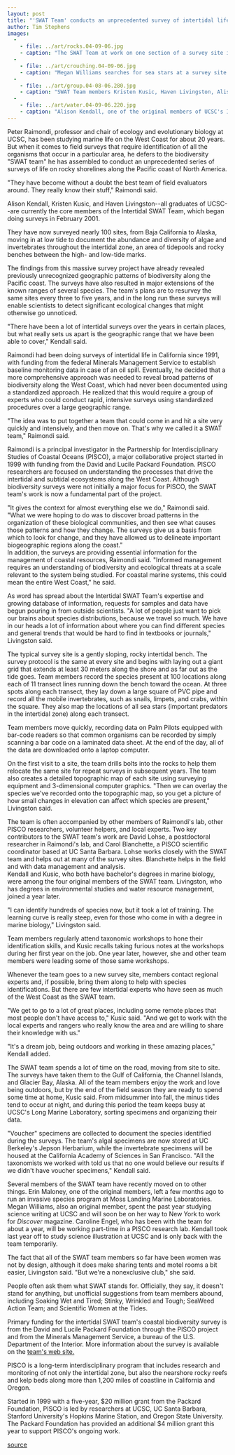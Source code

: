 ```yaml
---
layout: post
title: "'SWAT Team' conducts an unprecedented survey of intertidal life on the West Coast"
author: Tim Stephens
images:
  -
    - file: ../art/rocks.04-09-06.jpg
    - caption: "The SWAT Team at work on one section of a survey site in Burnt Hill, Oregon. Photo: Megan Williams"
  -
    - file: ../art/crouching.04-09-06.jpg
    - caption: "Megan Williams searches for sea stars at a survey site. Photo: Alison Kendall"
  -
    - file: ../art/group.04-08-06.280.jpg
    - caption: "SWAT Team members Kristen Kusic, Haven Livingston, Alison Kendall, Megan Williams, and Erin Maloney on their way to a survey site on Kruzoff Island in Alaska."
  -
    - file: ../art/water.04-09-06.220.jpg
    - caption: "Alison Kendall, one of the original members of UCSC's Intertidal SWAT Team, records data on a Palm Pilot. Photo: Megan Williams"
---
```


Peter Raimondi, professor and chair of ecology and evolutionary biology at UCSC, has been studying marine life on the West Coast for about 20 years. But when it comes to field surveys that require identification of all the organisms that occur in a particular area, he defers to the biodiversity "SWAT team" he has assembled to conduct an unprecedented series of surveys of life on rocky shorelines along the Pacific coast of North America.

"They have become without a doubt the best team of field evaluators around. They really know their stuff," Raimondi said.   

Alison Kendall, Kristen Kusic, and Haven Livingston--all graduates of UCSC--are currently the core members of the Intertidal SWAT Team, which began doing surveys in February 2001.

They have now surveyed nearly 100 sites, from Baja California to Alaska, moving in at low tide to document the abundance and diversity of algae and invertebrates throughout the intertidal zone, an area of tidepools and rocky benches between the high- and low-tide marks.   

The findings from this massive survey project have already revealed previously unrecognized geographic patterns of biodiversity along the Pacific coast. The surveys have also resulted in major extensions of the known ranges of several species. The team's plans are to resurvey the same sites every three to five years, and in the long run these surveys will enable scientists to detect significant ecological changes that might otherwise go unnoticed.  

"There have been a lot of intertidal surveys over the years in certain places, but what really sets us apart is the geographic range that we have been able to cover," Kendall said.   

Raimondi had been doing surveys of intertidal life in California since 1991, with funding from the federal Minerals Management Service to establish baseline monitoring data in case of an oil spill. Eventually, he decided that a more comprehensive approach was needed to reveal broad patterns of biodiversity along the West Coast, which had never been documented using a standardized approach. He realized that this would require a group of experts who could conduct rapid, intensive surveys using standardized procedures over a large geographic range.   

"The idea was to put together a team that could come in and hit a site very quickly and intensively, and then move on. That's why we called it a SWAT team," Raimondi said.  

Raimondi is a principal investigator in the Partnership for Interdisciplinary Studies of Coastal Oceans (PISCO), a major collaborative project started in 1999 with funding from the David and Lucile Packard Foundation. PISCO researchers are focused on understanding the processes that drive the intertidal and subtidal ecosystems along the West Coast. Although biodiversity surveys were not initially a major focus for PISCO, the SWAT team's work is now a fundamental part of the project.  

"It gives the context for almost everything else we do," Raimondi said. "What we were hoping to do was to discover broad patterns in the organization of these biological communities, and then see what causes those patterns and how they change. The surveys give us a basis from which to look for change, and they have allowed us to delineate important biogeographic regions along the coast."  
In addition, the surveys are providing essential information for the management of coastal resources, Raimondi said. "Informed management requires an understanding of biodiversity and ecological threats at a scale relevant to the system being studied. For coastal marine systems, this could mean the entire West Coast," he said.  

As word has spread about the Intertidal SWAT Team's expertise and growing database of information, requests for samples and data have begun pouring in from outside scientists. "A lot of people just want to pick our brains about species distributions, because we travel so much. We have in our heads a lot of information about where you can find different species and general trends that would be hard to find in textbooks or journals," Livingston said.  

The typical survey site is a gently sloping, rocky intertidal bench. The survey protocol is the same at every site and begins with laying out a giant grid that extends at least 30 meters along the shore and as far out as the tide goes. Team members record the species present at 100 locations along each of 11 transect lines running down the bench toward the ocean. At three spots along each transect, they lay down a large square of PVC pipe and record all the mobile invertebrates, such as snails, limpets, and crabs, within the square. They also map the locations of all sea stars (important predators in the intertidal zone) along each transect.  

Team members move quickly, recording data on Palm Pilots equipped with bar-code readers so that common organisms can be recorded by simply scanning a bar code on a laminated data sheet. At the end of the day, all of the data are downloaded onto a laptop computer.   

On the first visit to a site, the team drills bolts into the rocks to help them relocate the same site for repeat surveys in subsequent years. The team also creates a detailed topographic map of each site using surveying equipment and 3-dimensional computer graphics. "Then we can overlay the species we've recorded onto the topographic map, so you get a picture of how small changes in elevation can affect which species are present," Livingston said.  

The team is often accompanied by other members of Raimondi's lab, other PISCO researchers, volunteer helpers, and local experts. Two key contributors to the SWAT team's work are David Lohse, a postdoctoral researcher in Raimondi's lab, and Carol Blanchette, a PISCO scientific coordinator based at UC Santa Barbara. Lohse works closely with the SWAT team and helps out at many of the survey sites. Blanchette helps in the field and with data management and analysis.   
Kendall and Kusic, who both have bachelor's degrees in marine biology, were among the four original members of the SWAT team. Livingston, who has degrees in environmental studies and water resource management, joined a year later.  

"I can identify hundreds of species now, but it took a lot of training. The learning curve is really steep, even for those who come in with a degree in marine biology," Livingston said.   

Team members regularly attend taxonomic workshops to hone their identification skills, and Kusic recalls taking furious notes at the workshops during her first year on the job. One year later, however, she and other team members were leading some of those same workshops.   

Whenever the team goes to a new survey site, members contact regional experts and, if possible, bring them along to help with species identifications. But there are few intertidal experts who have seen as much of the West Coast as the SWAT team.   

"We get to go to a lot of great places, including some remote places that most people don't have access to," Kusic said. "And we get to work with the local experts and rangers who really know the area and are willing to share their knowledge with us."  

"It's a dream job, being outdoors and working in these amazing places," Kendall added.   

The SWAT team spends a lot of time on the road, moving from site to site. The surveys have taken them to the Gulf of California, the Channel Islands, and Glacier Bay, Alaska. All of the team members enjoy the work and love being outdoors, but by the end of the field season they are ready to spend some time at home, Kusic said. From midsummer into fall, the minus tides tend to occur at night, and during this period the team keeps busy at UCSC's Long Marine Laboratory, sorting specimens and organizing their data.   

"Voucher" specimens are collected to document the species identified during the surveys. The team's algal specimens are now stored at UC Berkeley's Jepson Herbarium, while the invertebrate specimens will be housed at the California Academy of Sciences in San Francisco. "All the taxonomists we worked with told us that no one would believe our results if we didn't have voucher specimens," Kendall said.   

Several members of the SWAT team have recently moved on to other things. Erin Maloney, one of the original members, left a few months ago to run an invasive species program at Moss Landing Marine Laboratories. Megan Williams, also an original member, spent the past year studying science writing at UCSC and will soon be on her way to New York to work for _Discover_ magazine. Caroline Engel, who has been with the team for about a year, will be working part-time in a PISCO research lab. Kendall took last year off to study science illustration at UCSC and is only back with the team temporarily.  

The fact that all of the SWAT team members so far have been women was not by design, although it does make sharing tents and motel rooms a bit easier, Livingston said. "But we're a nonexclusive club," she said.   

People often ask them what SWAT stands for. Officially, they say, it doesn't stand for anything, but unofficial suggestions from team members abound, including Soaking Wet and Tired; Stinky, Wrinkled and Tough; SeaWeed Action Team; and Scientific Women at the Tides.  

Primary funding for the intertidal SWAT team's coastal biodiversity survey is from the David and Lucile Packard Foundation through the PISCO project and from the Minerals Management Service, a bureau of the U.S. Department of the Interior. More information about the survey is available on the [team's web site.][1]   

PISCO is a long-term interdisciplinary program that includes research and monitoring of not only the intertidal zone, but also the nearshore rocky reefs and kelp beds along more than 1,200 miles of coastline in California and Oregon.

Started in 1999 with a five-year, $20 million grant from the Packard Foundation, PISCO is led by researchers at UCSC, UC Santa Barbara, Stanford University's Hopkins Marine Station, and Oregon State University. The Packard Foundation has provided an additional $4 million grant this year to support PISCO's ongoing work.   

[1]: http://cbsurveys.ucsc.edu

[source](http://www1.ucsc.edu/currents/04-05/09-06/pisco.html "Permalink to pisco")
